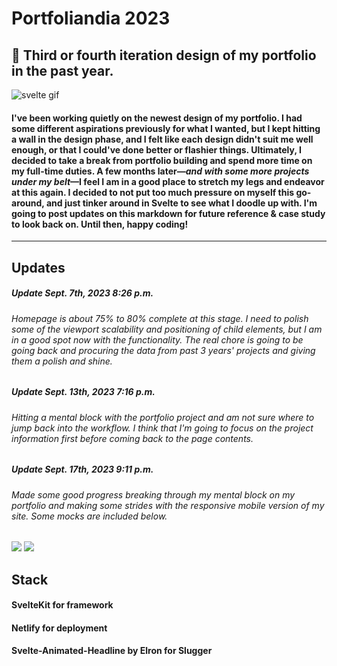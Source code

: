 # Portfoliandia 2023
## 📓 Third or fourth iteration design of my portfolio in the past year. 

![svelte gif](https://media.tenor.com/Y1Knaq5VJYcAAAAC/svelte-my-beloved.gif)

#### I've been working quietly on the newest design of my portfolio. I had some different aspirations previously for what I wanted, but I kept hitting a wall in the design phase, and I felt like each design didn't suit me well enough, or that I could've done better or flashier things. Ultimately, I decided to take a break from portfolio building and spend more time on my full-time duties. A few months later—_and with some more projects under my belt_—I feel I am in a good place to stretch my legs and endeavor at this again. I decided to not put too much pressure on myself this go-around, and just tinker around in Svelte to see what I doodle up with. I'm going to post updates on this markdown for future reference & case study to look back on. Until then, happy coding! 

---

## Updates 
##### Update Sept. 7th, 2023 8:26 p.m.
###### Homepage is about 75% to 80% complete at this stage. I need to polish some of the viewport scalability and positioning of child elements, but I am in a good spot now with the functionality. The real chore is going to be going back and procuring the data from past 3 years' projects and giving them a polish and shine. 

##### Update Sept. 13th, 2023 7:16 p.m. 
###### Hitting a mental block with the portfolio project and am not sure where to jump back into the workflow. I think that I'm going to focus on the project information first before coming back to the page contents. 

##### Update Sept. 17th, 2023 9:11 p.m.
###### Made some good progress breaking through my mental block on my portfolio and making some strides with the responsive mobile version of my site. Some mocks are included below. 

<img src="https://github.com/cactusflashes/portlandia/assets/121457318/0eb4971b-4b95-4504-b3b3-d5f6280e870b">
<img src="[https://github.com/cactusflashes/portlandia/assets/121457318/0eb4971b-4b95-4504-b3b3-d5f6280e870b](https://github.com/cactusflashes/portlandia/assets/121457318/51abfe24-37b5-45f9-9425-752eaec00275)">

## Stack 
#### SvelteKit for framework 
#### Netlify for deployment
#### Svelte-Animated-Headline by Elron for Slugger 
